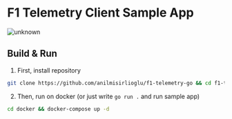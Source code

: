 # F1 Telemetry Client Sample App

![unknown](https://user-images.githubusercontent.com/20264712/120958456-734ac580-c760-11eb-98fd-70127c60dd29.png)

## Build & Run

1. First, install repository

```bash
git clone https://github.com/anilmisirlioglu/f1-telemetry-go && cd f1-telemetry-go
```

2. Then, run on docker (or just write `go run .` and run sample app)
```bash
cd docker && docker-compose up -d
```
